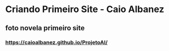 # Criando Primeiro Site - Caio Albanez
## foto novela primeiro site
### https://caioalbanez.github.io/ProjetoAI/
